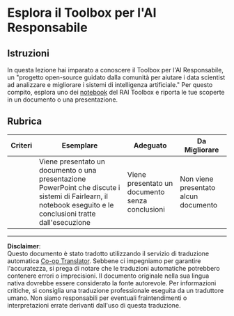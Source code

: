 <!--
CO_OP_TRANSLATOR_METADATA:
{
  "original_hash": "dbda60e7b1fe5f18974e7858eff0004e",
  "translation_date": "2025-08-29T21:24:21+00:00",
  "source_file": "1-Introduction/3-fairness/assignment.md",
  "language_code": "it"
}
-->
# Esplora il Toolbox per l'AI Responsabile

## Istruzioni

In questa lezione hai imparato a conoscere il Toolbox per l'AI Responsabile, un "progetto open-source guidato dalla comunità per aiutare i data scientist ad analizzare e migliorare i sistemi di intelligenza artificiale." Per questo compito, esplora uno dei [notebook](https://github.com/microsoft/responsible-ai-toolbox/blob/main/notebooks/responsibleaidashboard/getting-started.ipynb) del RAI Toolbox e riporta le tue scoperte in un documento o una presentazione.

## Rubrica

| Criteri | Esemplare | Adeguato | Da Migliorare |
| -------- | --------- | -------- | ----------------- |
|          |  Viene presentato un documento o una presentazione PowerPoint che discute i sistemi di Fairlearn, il notebook eseguito e le conclusioni tratte dall'esecuzione        |   Viene presentato un documento senza conclusioni       |  Non viene presentato alcun documento                 |

---

**Disclaimer**:  
Questo documento è stato tradotto utilizzando il servizio di traduzione automatica [Co-op Translator](https://github.com/Azure/co-op-translator). Sebbene ci impegniamo per garantire l'accuratezza, si prega di notare che le traduzioni automatiche potrebbero contenere errori o imprecisioni. Il documento originale nella sua lingua nativa dovrebbe essere considerato la fonte autorevole. Per informazioni critiche, si consiglia una traduzione professionale eseguita da un traduttore umano. Non siamo responsabili per eventuali fraintendimenti o interpretazioni errate derivanti dall'uso di questa traduzione.